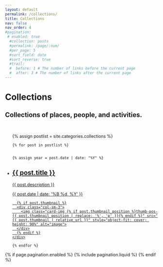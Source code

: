 ```yaml
---
layout: default
permalink: /collections/
title: Collections
nav: false
nav_order: 4
#pagination:
 # enabled: true
  #collection: posts
  #permalink: /page/:num/
  #per_page: 5
  #sort_field: date
  #sort_reverse: true
  #trail:
  #  before: 1 # The number of links before the current page
  #  after: 3 # The number of links after the current page
---
```


<div class="post">
  <div class="header-bar collections-header">
    <h1>Collections</h1>
    <h2>Collections of places, people, and activities.</h2>
  </div>

<br>

  <ul class="post-list">

  {% assign postlist = site.categories.collections %}


    {% for post in postlist %}

    
    {% assign year = post.date | date: "%Y" %}


<li>
  <a href="{{ post.url | relative_url }}" class="post-link-wrapper">
    <div class="row">
      <div class="col-sm-9">
        <h2 class="post-title">{{ post.title }}</h2>
        <p>{{ post.description }}</p>
        <p class="post-meta">{{ post.date | date: '%B %d, %Y' }}</p>
      </div>

      {% if post.thumbnail %}
      <div class="col-sm-3">
        <img class="card-img {% if post.thumbnail_position %}thumb-pos-{{ post.thumbnail_position | replace: '%', 'p' }}{% endif %}" src="{{ post.thumbnail | relative_url }}" style="object-fit: cover; height: 90%" alt="image">
      </div>
      {% endif %}
    </div>
  </a>
</li>

    {% endfor %}

  </ul>

{% if page.pagination.enabled %}
{% include pagination.liquid %}
{% endif %}

</div>
